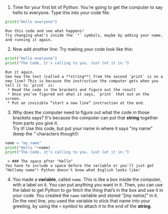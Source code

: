 1. Time for your first bit of Python. You're going to get the computer to say hello to everyone. Type this into your code file:
```python
print("Hello everyone")
```
    Run this code and see what happens!  
    Try changing what’s inside the `"` symbols, maybe by adding your name, and running it again.
2. Now add another line: Try making your code look like this:
```python
print("Hello everyone")
print("The Code, it's calling to you. Just let it in.")
```
    Run it again.  
    See how the text (called a **string**) from the second `print` is on a new line? This is because the instruction the computer gets when you tell it to `print` is:
     * Read the code in the brackets and figure out the result
     * Once you’ve figured out what it says, `print` that out on the screen.
     * Put an invisible “start a new line” instruction at the end.

3. Why does the computer need to figure out what the code in those brackets says? It's because the computer can put that **string** together from parts you give it.  
    Try it! Use this code, but put your name in where it says "my name" (keep the *"* characters though!):
```python
name = "my name"
print("Hello "+name)
print("The Code, it's calling to you. Just let it in.")
```
     > ### The space after "Hello"
    You have to include a space before the variable or you'll just get "Hellomy name"! Python doesn't know what English looks like!

4. You made a **variable**, called `name`. This is like a box inside the computer, with a label on it. You can put anything you want in it. Then, you can use the label to get Python to go fetch the thing that’s in the box and use it in your code. You created the `name` variable and stored *"[my name]"* in it.
On the next line, you used the variable to stick that name into your greeting, by using the `+` symbol to attach it to the end of the **string**.
